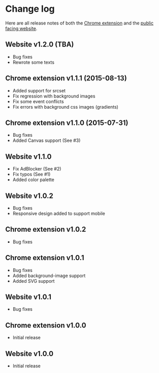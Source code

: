 
# Change log

Here are all release notes of both the [Chrome extension](https://shft.cl/chrome) 
and the [public facing website](https://shft.cl/).

## Website v1.2.0 (TBA)

- Bug fixes
- Rewrote some texts

## Chrome extension v1.1.1 (2015-08-13)

- Added support for srcset
- Fix regression with background images
- Fix some event conflicts
- Fix errors with background css images (gradients)

## Chrome extension v1.1.0 (2015-07-31)

- Bug fixes
- Added Canvas support (See #3)


## Website v1.1.0

- Fix AdBlocker (See #2)
- Fix typos (See #1)
- Added color palette


## Website v1.0.2

- Bug fixes
- Responsive design added to support mobile


## Chrome extension v1.0.2

- Bug fixes


## Chrome extension v1.0.1

- Bug fixes
- Added background-image support
- Added SVG support


## Website v1.0.1

- Bug fixes


## Chrome extension v1.0.0

- Initial release


## Website v1.0.0

- Initial release

